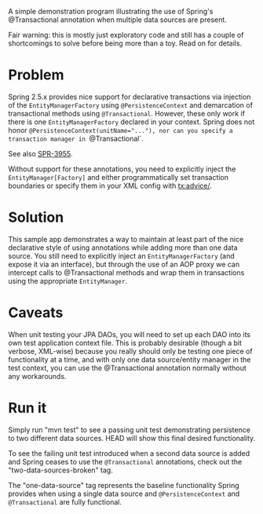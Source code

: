 A simple demonstration program illustrating the use of Spring's @Transactional
annotation when multiple data sources are present.

Fair warning: this is mostly just exploratory code and still has a couple of
shortcomings to solve before being more than a toy. Read on for details.

# Problem #
Spring 2.5.x provides nice support for declarative transactions via injection
of the `EntityManagerFactory` using `@PersistenceContext` and demarcation of
transactional methods using `@Transactional`. However, these only work if there
is one `EntityManagerFactory` declared in your context. Spring does not honor
`@PersistenceContext(unitName="..."), nor can you specify a transaction manager
 in `@Transactional`.

See also [SPR-3955](https://jira.springframework.org/browse/SPR-3955).

Without support for these annotations, you need to explicitly inject the
`EntityManager[Factory]` and either programmatically set transaction boundaries
or specify them in your XML config with <tx:advice/>.

# Solution #

This sample app demonstrates a way to maintain at least part of the nice
declarative style of using annotations while adding more than one data source.
You still need to explicitly inject an `EntityManagerFactory` (and expose it via
an interface), but through the use of an AOP proxy we can intercept calls to
@Transactional methods and wrap them in transactions using the appropriate
`EntityManager`.

# Caveats #

When unit testing your JPA DAOs, you will need to set up each DAO into its
own test application context file. This is probably desirable (though a bit
verbose, XML-wise) because you really should only be testing one piece of
functionality at a time, and with only one data source/entity manager in the
test context, you can use the @Transactional annotation normally without any
workarounds.

# Run it #

Simply run "mvn test" to see a passing unit test demonstrating persistence to
two different data sources. HEAD will show this final desired functionality.

To see the failing unit test introduced when a second data source is added and
Spring ceases to use the `@Transactional` annotations, check out the
"two-data-sources-broken" tag.

The "one-data-source" tag represents the baseline functionality Spring provides
when using a single data source and `@PersistenceContext` and `@Transactional`
are fully functional.

